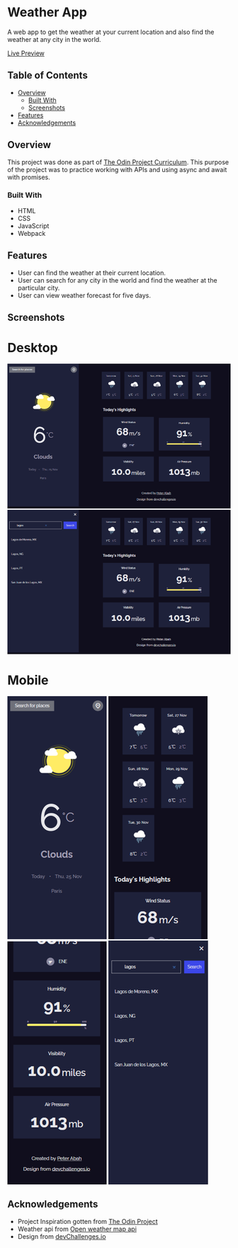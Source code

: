 # Weather App
A web app to get the weather at your current location and also find the weather at any city in the world.

[Live Preview](https://peter-abah.github.io/weather-app)

## Table of Contents

- [Overview](#overview)
  - [Built With](#built-with)
  - [Screenshots](#screenshots)
- [Features](#features)
- [Acknowledgements](#acknowledgements)


## Overview
This project was done as part of [The Odin Project Curriculum](https://theodinproject.com).
This purpose of the project was to practice working with APIs and using async and await with promises.

### Built With

- HTML
- CSS
- JavaScript
- Webpack

## Features

- User can find the weather at their current location.
- User can search for any city in the world and find the weather at the particular city.
- User can view weather forecast for five days.

## Screenshots
# Desktop
![Desktop screenshot](./readme-assets/screenshot-desktop.png "Desktop Screenshot")
![Desktop search form screenshot](./readme-assets/screenshot-desktop-search.png "Desktop Search Form Screenshot")

# Mobile
![Mobile Screenshot](./readme-assets/screenshot-mobile-1.png "Mobile Screenshot")
![Mobile Screenshot](./readme-assets/screenshot-mobile-2.png "Mobile Screenshot")
![Mobile Screenshot](./readme-assets/screenshot-mobile-3.png "Mobile Screenshot")
![Mobile search form screenshot](./readme-assets/screenshot-mobile-search.png "Mobile Search Form Screenshot")

## Acknowledgements

- Project Inspiration gotten from [The Odin Project](https://theodinproject.com)
- Weather api from [Open weather map api](https://openweathermap.org/api)
- Design from [devChallenges.io](https://devchallenges.io)